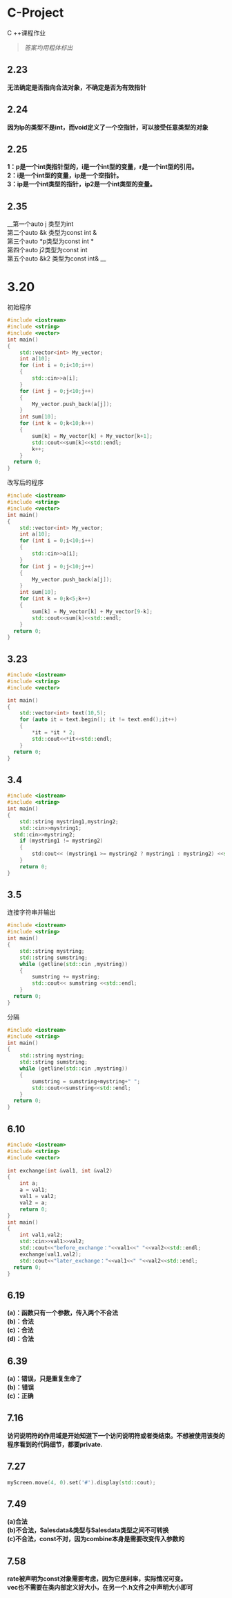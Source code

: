 # C-Project
C ++课程作业
>*答案均用粗体标出*

## 2.23
**无法确定是否指向合法对象，不确定是否为有效指针**

## 2.24
**因为lp的类型不是int，而void定义了一个空指针，可以接受任意类型的对象**

## 2.25
**1：p是一个int类指针型的，i是一个int型的变量，r是一个int型的引用。    
  2：i是一个int型的变量，ip是一个空指针。    
  3：ip是一个int类型的指针，ip2是一个int类型的变量。** 
     
## 2.35
__第一个auto  j  类型为int    
  第二个auto  &k 类型为const int &    
  第三个auto *p类型为const int *      
  第四个auto j2类型为const int      
  第五个auto &k2 类型为const int&
__
     
# 3.20  
初始程序
``` c++
#include <iostream>
#include <string>
#include <vector>
int main()
{	
	std::vector<int> My_vector;
	int a[10];
	for (int i = 0;i<10;i++)
	{
		std::cin>>a[i];
	}
	for (int j = 0;j<10;j++)
	{
		My_vector.push_back(a[j]);
	}
	int sum[10];
	for (int k = 0;k<10;k++)
	{
		sum[k] = My_vector[k] + My_vector[k+1];
		std::cout<<sum[k]<<std::endl;
		k++;
	}
  return 0;
} 
```
改写后的程序
``` c++
#include <iostream>
#include <string>
#include <vector>
int main()
{	
	std::vector<int> My_vector;
	int a[10];
	for (int i = 0;i<10;i++)
	{
		std::cin>>a[i];
	}
	for (int j = 0;j<10;j++)
	{
		My_vector.push_back(a[j]);
	}
	int sum[10];
	for (int k = 0;k<5;k++)
	{
		sum[k] = My_vector[k] + My_vector[9-k];
		std::cout<<sum[k]<<std::endl;
	}
  return 0;
} 
```

## 3.23
``` c++
#include <iostream>
#include <string>
#include <vector>

int main()
{	
	std::vector<int> text(10,5);
	for (auto it = text.begin(); it != text.end();it++) 
	{
		*it = *it * 2;
		std::cout<<*it<<std::endl;	
	}
  return 0;
} 
```

## 3.4
``` c++
#include <iostream>
#include <string>
int main()
{	
	std::string mystring1,mystring2;
	std::cin>>mystring1;
  std::cin>>mystring2;
	if (mystring1 != mystring2)
	{
		std:cout<< (mystring1 >= mystring2 ? mystring1 : mystring2) <<std::endl;
	}
	return 0;
}
```

## 3.5
连接字符串并输出
``` c++
#include <iostream>
#include <string>
int main()
{	
	std::string mystring;
	std::string sumstring;
	while (getline(std::cin ,mystring))
	{
		sumstring += mystring;
		std::cout<< sumstring <<std::endl;
	}
  return 0;
}	
```
分隔
``` c++
#include <iostream>
#include <string>
int main()
{	
	std::string mystring;
	std::string sumstring;
	while (getline(std::cin ,mystring))
	{
		sumstring = sumstring+mystring+" ";
		std::cout<<sumstring<<std::endl;
	}
  return 0;
}
```

## 6.10
``` c++
#include <iostream>
#include <string>
#include <vector>
 
int exchange(int &val1, int &val2)
{
	int a;
	a = val1;
	val1 = val2;
	val2 = a;
	return 0;
}
int main()
{	
	int val1,val2;
	std::cin>>val1>>val2;
	std::cout<<"before_exchange："<<val1<<" "<<val2<<std::endl;
	exchange(val1,val2);
	std::cout<<"later_exchange："<<val1<<" "<<val2<<std::endl;
  return 0;
}
```

## 6.19
**(a)：函数只有一个参数，传入两个不合法    
  (b)：合法    
  (c)：合法    
  (d)：合法**  
     
## 6.39
**(a)：错误，只是重复生命了    
  (b)：错误    
  (c)：正确** 
     
## 7.16
**访问说明符的作用域是开始知道下一个访问说明符或者类结束。不想被使用该类的程序看到的代码细节，都要private.**

## 7.27
``` c++
myScreen.move(4, 0).set('#').display(std::cout);
```
## 7.49
**(a)合法    
  (b)不合法，Salesdata&类型与Salesdata类型之间不可转换    
  (c)不合法，const不对，因为combine本身是需要改变传入参数的**

## 7.58
**rate被声明为const对象需要考虑，因为它是利率，实际情况可变。    
  vec也不需要在类内部定义好大小，在另一个.h文件之中声明大小即可**
